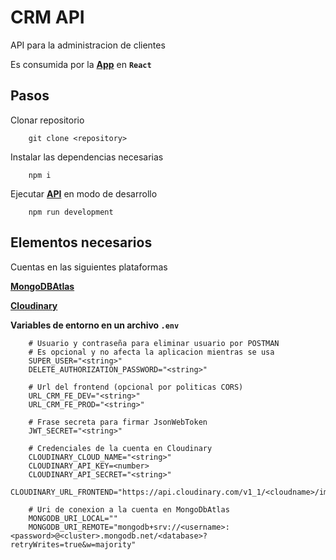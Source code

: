 # CRM API

API para la administracion de clientes

Es consumida por la **[App](https://github.com/norbix14/crm)** en **`React`**

## Pasos

Clonar repositorio

		git clone <repository>

Instalar las dependencias necesarias

		npm i

Ejecutar **[API](http://localhost:4000)** en modo de desarrollo

		npm run development

## Elementos necesarios

Cuentas en las siguientes plataformas

**[MongoDBAtlas](https://www.mongodb.com/cloud/atlas)**

**[Cloudinary](https://cloudinary.com/)**

**Variables de entorno en un archivo `.env`**

		# Usuario y contraseña para eliminar usuario por POSTMAN
		# Es opcional y no afecta la aplicacion mientras se usa
		SUPER_USER="<string>"
		DELETE_AUTHORIZATION_PASSWORD="<string>"

		# Url del frontend (opcional por politicas CORS)
		URL_CRM_FE_DEV="<string>"
		URL_CRM_FE_PROD="<string>"

		# Frase secreta para firmar JsonWebToken
		JWT_SECRET="<string>"

		# Credenciales de la cuenta en Cloudinary
		CLOUDINARY_CLOUD_NAME="<string>"
		CLOUDINARY_API_KEY=<number>
		CLOUDINARY_API_SECRET="<string>"
		CLOUDINARY_URL_FRONTEND="https://api.cloudinary.com/v1_1/<cloudname>/image/upload"

		# Uri de conexion a la cuenta en MongoDbAtlas
		MONGODB_URI_LOCAL=""
		MONGODB_URI_REMOTE="mongodb+srv://<username>:<password>@<cluster>.mongodb.net/<database>?retryWrites=true&w=majority"
